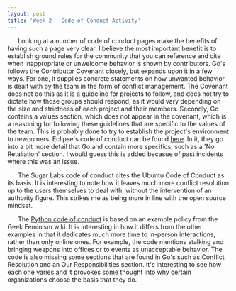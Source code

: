```yaml
---
layout: post
title: 'Week 2 - Code of Conduct Activity'
---
```



&nbsp;&nbsp;&nbsp;&nbsp;&nbsp;&nbsp;Looking at a number of code of conduct pages make the benefits of having such a page very clear. I believe the most important benefit is to establish ground rules for the community that you can reference and cite when inappropriate or unwelcome behavior is shown by contributors. Go's follows the Contributor Covenant closely, but expands upon it in a few ways. For one, it supplies concrete statements on how unwanted behavior is dealt with by the team in the form of conflict management. The Covenant does not do this as it is a guideline for projects to follow, and does not try to dictate how those groups should respond, as it would vary depending on the size and strictness of each project and their members. <!--more--> Secondly, Go contains a values section, which does not appear in the covenant, which is a reasoning for following these guidelines that are specific to the values of the team. This is probably done to try to establish the project's environment to newcomers. Eclipse's code of conduct can be found [here](https://www.eclipse.org/org/documents/Community_Code_of_Conduct.php). In it, they go into a bit more detail that Go and contain more specifics, such as a 'No Retaliation' section. I would guess this is added becasue of past incidents where this was an issue.

&nbsp;&nbsp;&nbsp;&nbsp;&nbsp;&nbsp;The Sugar Labs code of conduct cites the Ubuntu Code of Conduct as its basis. It is interesting to note how it leaves much more conflict resolution up to the users themselves to deal with, without the intervention of an authority figure. This strikes me as being more in line with the open source mindset.

&nbsp;&nbsp;&nbsp;&nbsp;&nbsp;&nbsp;The [Python code of conduct](https://www.python.org/psf/conduct/) is based on an example policy from the Geek Feminism wiki. It is interesting in how it differs from the other examples in that it dedicates much more time to in-person interactions, rather than only online ones. For example, the code mentions stalking and bringing weapons into offices or to events as unacceptable behavior. The code is also missing some sections that are found in Go's such as Conflict Resolution and an Our Responsibilities section. It's interesting to see how each one varies and it provokes some thought into why certain organizations choose the basis that they do.
